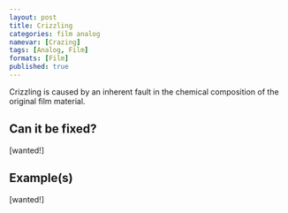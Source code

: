 ```yaml
---
layout: post
title: Crizzling
categories: film analog
namevar: [Crazing]
tags: [Analog, Film]
formats: [Film]
published: true
---
```


Crizzling is caused by an inherent fault in the chemical composition of the original film material.

## Can it be fixed?

[wanted!]

## Example(s)

[wanted!]
